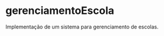 gerenciamentoEscola
===================

Implementação de um sistema para gerenciamento de escolas.
